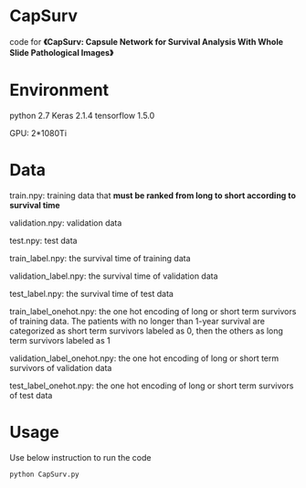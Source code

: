 # CapSurv
code for **《CapSurv: Capsule Network for Survival Analysis With Whole Slide Pathological Images》**

# Environment

python 2.7  Keras 2.1.4 tensorflow 1.5.0

GPU: 2*1080Ti

# Data
train.npy: training data that **must be ranked from long to short according to survival time**

validation.npy: validation data

test.npy: test data

train_label.npy: the survival time of training data

validation_label.npy: the survival time of validation data

test_label.npy: the survival time of test data

train_label_onehot.npy: the one hot encoding of long or short term survivors of training data. The patients with no longer than 1-year survival are categorized as short term survivors labeled as 0, then the others as long term survivors labeled as 1

validation_label_onehot.npy: the one hot encoding of long or short term survivors of validation data

test_label_onehot.npy: the one hot encoding of long or short term survivors of test data

# Usage
Use below instruction to run the code

```
python CapSurv.py
```
